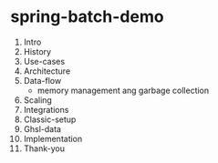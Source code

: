 # spring-batch-demo

1. Intro
2. History
3. Use-cases
4. Architecture
5. Data-flow
   * memory management ang garbage collection
6. Scaling
7. Integrations
8. Classic-setup
9. Ghsl-data
10. Implementation
11. Thank-you

